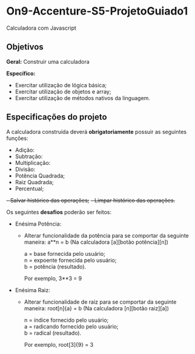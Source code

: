 # On9-Accenture-S5-ProjetoGuiado1

Calculadora com Javascript

## Objetivos

**Geral:** Construir uma calculadora

**Específico:**
- Exercitar utilização de lógica básica;
- Exercitar utilização de objetos e array;
- Exercitar utilização de métodos nativos da linguagem.

## Especificações do projeto

A calculadora construída deverá **obrigatoriamente** possuir as seguintes funções:
- Adição:
- Subtração:
- Multiplicação:
- Divisão:
- Potência Quadrada;
- Raiz Quadrada;
- Percentual;

~~- Salvar histórico das operações;~~
~~- Limpar histórico das operações.~~

Os seguintes **desafios** poderão ser feitos:
- Enésima Potência:
    - Alterar funcionalidade da potência para se comportar da seguinte maneira: a\*\*n = b (Na calculadora \[a\]\[botão potência\]\[n\])
    
        a = base fornecida pelo usuário;    
        n = expoente fornecida pelo usuário;    
        b = potência (resultado). 
    
        Por exemplo, 3\*\*3 = 9
- Enésima Raiz:
     - Alterar funcionalidade de raiz para se comportar da seguinte maneira: root\[n\]{a} = b  (Na calculadora \[n\]\[botão raiz\]\[a\])
     
        n = índice fornecido pelo usuário;    
        a = radicando fornecido pelo usuário;    
        b = radical (resultado).
        
        Por exemplo, root\[3\]{9} = 3
